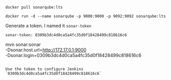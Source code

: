 ```
docker pull sonarqube:lts
```

```
docker run -d --name sonarqube -p 9000:9000 -p 9092:9092 sonarqube:lts
```

Generate a token. I named it `sonar-token`
```
sonar-token: 0309b3dc4d0ca5a4fc35d0f18428499c818616c6

```
mvn sonar:sonar \
  -Dsonar.host.url=http://172.17.0.1:9000 \
  -Dsonar.login=0309b3dc4d0ca5a4fc35d0f18428499c818616c6
```

Use the token to configure Jenkins 
̀ 0309b3dc4d0ca5a4fc35d0f18428499c818616c6` 